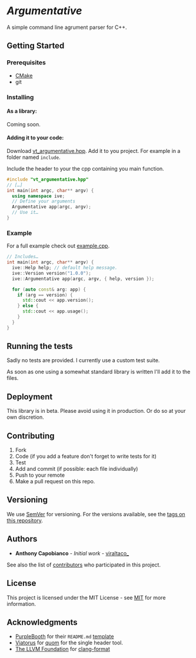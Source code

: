 # *Argumentative*

A simple command line agrument parser for C++.

## Getting Started
### Prerequisites

* [CMake](https://cmake.org) 
* git

### Installing 

#### As a library:
Coming soon. 

#### Adding it to your code:
Download [vt_argumentative.hpp](./vt_argumentative.hpp).
Add it to you project. For example in a folder named `include`.

Include the header to your the cpp containing you main function.
```c++
#include "vt_argumentative.hpp"
// […]
int main(int argc, char** argv) {
  using namespace ive;
  // Define your arguments
  Argumentative app(argc, argv);
  // Use it…
}
```
### Example
For a full example check out [example.cpp](./example.cpp).
```c++
// Includes…
int main(int argc, char** argv) {
  ive::Help help; // default help message.
  ive::Version version("1.0.0");
  ive::Argumentative app(argc, argv, { help, version });

  for (auto const& arg: app) {
    if (arg == version) {
      std::cout << app.version();
    } else {
      std::cout << app.usage();
    }
  }
}
```
## Running the tests

Sadly no tests are provided. I currently use a custom test suite. 

As soon as one using a somewhat standard library is written I'll add it to
 the files. 

## Deployment

This library is in beta. Please avoid using it in production. 
Or do so at your own discretion.

## Contributing

 1. Fork
 2. Code (if you add a feature don't forget to write tests for it)
 3. Test 
 4. Add and commit (if possible: each file individually)
 5. Push to your remote
 6. Make a pull request on this repo.

## Versioning

We use [SemVer](http://semver.org/) for versioning. 
For the versions available, see the [tags on this repository](https://github.com/ViralTaco/Argumentative/tags). 

## Authors

* **Anthony Capobianco** - *Initial work* - 
[viraltaco_](https://github.com/ViralTaco)

See also the list of [contributors](https://github.com/your/project/contributors) who participated in this project.

## License

This project is licensed under the MIT License - 
see [MIT](https://opensource.org/licenses/MIT) for more information.

## Acknowledgments

* [PurpleBooth](https://github.com/PurpleBooth/) for their `README.md` [template](https://gist.github.com/PurpleBooth/109311bb0361f32d87a2)
* [Viatorus](https://github.com/Viatorus) for [quom](https://github.com/Viatorus/quom) for the single header tool.
* [The LLVM Foundation](http://llvm.org/foundation/) for [clang-format](https://clang.llvm.org/docs/ClangFormat.html) 
